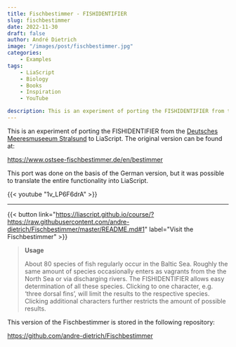 ```yaml
---
title: Fischbestimmer - FISHIDENTIFIER
slug: fischbestimmer
date: 2022-11-30
draft: false
author: André Dietrich
image: "/images/post/fischbestimmer.jpg"
categories: 
    - Examples
tags: 
    - LiaScript
    - Biology
    - Books
    - Inspiration
    - YouTube

description: This is an experiment of porting the FISHIDENTIFIER from the Deutsches Meeresmuseeum Stralsund to LiaScript.
---
```


This is an experiment of porting the FISHIDENTIFIER from the [Deutsches Meeresmuseeum Stralsund](https://www.meeresmuseum.de) to LiaScript. The original version can be found at:

https://www.ostsee-fischbestimmer.de/en/bestimmer

This port was done on the basis of the German version, but it was possible to translate the entire functionality into LiaScript.

{{< youtube "1v_LP6F6drA" >}}

---

{{< button link="https://liascript.github.io/course/?https://raw.githubusercontent.com/andre-dietrich/Fischbestimmer/master/README.md#1" label="Visit the Fischbestimmer" >}}

> __Usage__
> 
> About 80 species of fish regularly occur in the Baltic Sea. Roughly the same amount of species occasionally enters as vagrants from the the North Sea or via discharging rivers. The FISHIDENTIFIER allows easy determination of all these species. Clicking to one character, e.g. ‘three dorsal fins’, will limit the results to the respective species. Clicking additional characters further restricts the amount of possible results.

This version of the Fischbestimmer is stored in the following repository:

https://github.com/andre-dietrich/Fischbestimmer
